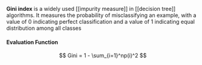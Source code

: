 **Gini index** is a widely used [[impurity measure]] in [[decision tree]] algorithms. It measures the probability of misclassifying an example, with a value of 0 indicating perfect classification and a value of 1 indicating equal distribution among all classes

#### Evaluation Function
$$
Gini = 1 - \sum_{i=1}^np(i)^2
$$